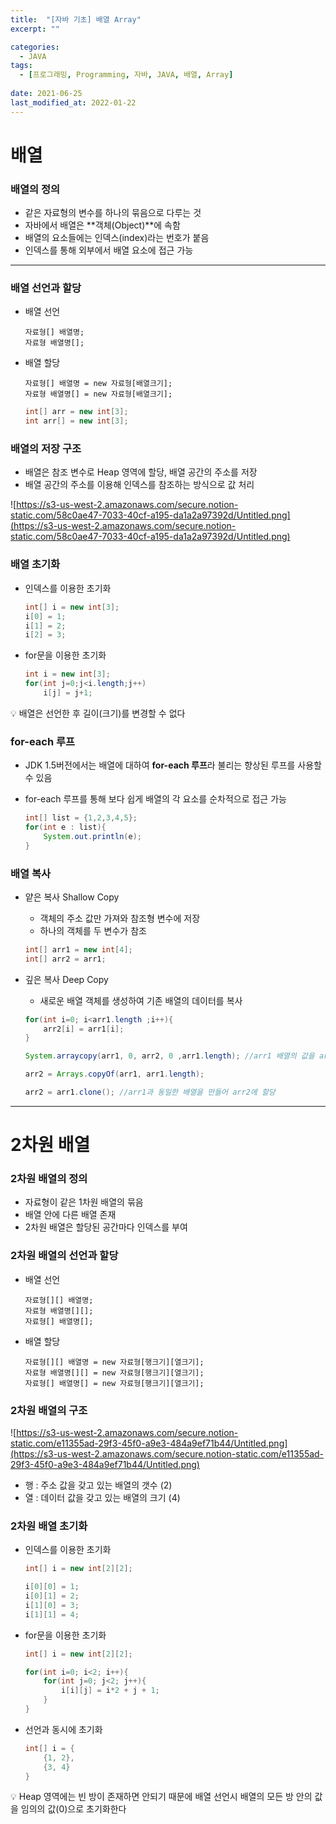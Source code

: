 ```yaml
---
title:  "[자바 기초] 배열 Array"
excerpt: ""

categories:
  - JAVA
tags:
  - [프로그래밍, Programming, 자바, JAVA, 배열, Array]
 
date: 2021-06-25
last_modified_at: 2022-01-22
---
```


# 배열

### 배열의 정의

- 같은 자료형의 변수를 하나의 묶음으로 다루는 것
- 자바에서 배열은 **객체(Object)**에 속함
- 배열의 요소들에는 인덱스(index)라는 번호가 붙음
- 인덱스를 통해 외부에서 배열 요소에 접근 가능

---

### 배열 선언과 할당

- 배열 선언
    
    ```
    자료형[] 배열명;
    자료형 배열명[];
    ```
    
- 배열 할당
    
    ```
    자료형[] 배열명 = new 자료형[배열크기];
    자료형 배열명[] = new 자료형[배열크기];
    ```
    
    ```java
    int[] arr = new int[3];
    int arr[] = new int[3];
    ```
    

### 배열의 저장 구조

- 배열은 참조 변수로 Heap 영역에 할당, 배열 공간의 주소를 저장
- 배열 공간의 주소를 이용해 인덱스를 참조하는 방식으로 값 처리

![https://s3-us-west-2.amazonaws.com/secure.notion-static.com/58c0ae47-7033-40cf-a195-da1a2a97392d/Untitled.png](https://s3-us-west-2.amazonaws.com/secure.notion-static.com/58c0ae47-7033-40cf-a195-da1a2a97392d/Untitled.png)

### 배열 초기화

- 인덱스를 이용한 초기화
    
    ```java
    int[] i = new int[3];
    i[0] = 1;
    i[1] = 2;
    i[2] = 3;
    ```
    
- for문을 이용한 초기화
    
    ```java
    int i = new int[3];
    for(int j=0;j<i.length;j++)
    	i[j] = j+1;
    ```
    

<aside>
💡 배열은 선언한 후 길이(크기)를 변경할 수 없다

</aside>

### for-each 루프

- JDK 1.5버전에서는 배열에 대하여 **for-each 루프**라 불리는 향상된 루프를 사용할 수 있음
- for-each 루프를 통해 보다 쉽게 배열의 각 요소를 순차적으로 접근 가능
    
    ```java
    int[] list = {1,2,3,4,5};
    for(int e : list){
    	System.out.println(e);
    }
    ```
    

### 배열 복사

- 얕은 복사 Shallow Copy
    - 객체의 주소 값만 가져와 참조형 변수에 저장
    - 하나의 객체를 두 변수가 참조
    
    ```java
    int[] arr1 = new int[4];
    int[] arr2 = arr1;
    ```
    
- 깊은 복사 Deep Copy
    - 새로운 배열 객체를 생성하여 기존 배열의 데이터를 복사
    
    ```java
    for(int i=0; i<arr1.length ;i++){
    	arr2[i] = arr1[i];
    }
    
    System.arraycopy(arr1, 0, arr2, 0 ,arr1.length); //arr1 배열의 값을 arr2에 복사
    
    arr2 = Arrays.copyOf(arr1, arr1.length);
    
    arr2 = arr1.clone(); //arr1과 동일한 배열을 만들어 arr2에 할당
    ```

---

# 2차원 배열

### 2차원 배열의 정의

- 자료형이 같은 1차원 배열의 묶음
- 배열 안에 다른 배열 존재
- 2차원 배열은 할당된 공간마다 인덱스를 부여

### 2차원 배열의 선언과 할당

- 배열 선언
    
    ```
    자료형[][] 배열명;
    자료형 배열명[][];
    자료형[] 배열명[];
    ```
    
- 배열 할당
    
    ```
    자료형[][] 배열명 = new 자료형[행크기][열크기];
    자료형 배열명[][] = new 자료형[행크기][열크기];
    자료형[] 배열명[] = new 자료형[행크기][열크기];
    ```
    

### 2차원 배열의 구조

![https://s3-us-west-2.amazonaws.com/secure.notion-static.com/e11355ad-29f3-45f0-a9e3-484a9ef71b44/Untitled.png](https://s3-us-west-2.amazonaws.com/secure.notion-static.com/e11355ad-29f3-45f0-a9e3-484a9ef71b44/Untitled.png)

- 행 : 주소 값을 갖고 있는 배열의 갯수 (2)
- 열 : 데이터 값을 갖고 있는 배열의 크기 (4)

### 2차원 배열 초기화

- 인덱스를 이용한 초기화
    
    ```java
    int[] i = new int[2][2];
    
    i[0][0] = 1;
    i[0][1] = 2;
    i[1][0] = 3;
    i[1][1] = 4;
    ```
    
- for문을 이용한 초기화
    
    ```java
    int[] i = new int[2][2];
    
    for(int i=0; i<2; i++){
    	for(int j=0; j<2; j++){
    		i[i][j] = i*2 + j + 1;
    	}
    }
    ```
    
- 선언과 동시에 초기화
    
    ```java
    int[] i = {
    	{1, 2},
    	{3, 4}
    }
    ```
    

<aside>
💡 Heap 영역에는 빈 방이 존재하면 안되기 때문에 배열 선언시 배열의 모든 방 안의 값을 임의의 값(0)으로 초기화한다

</aside>
